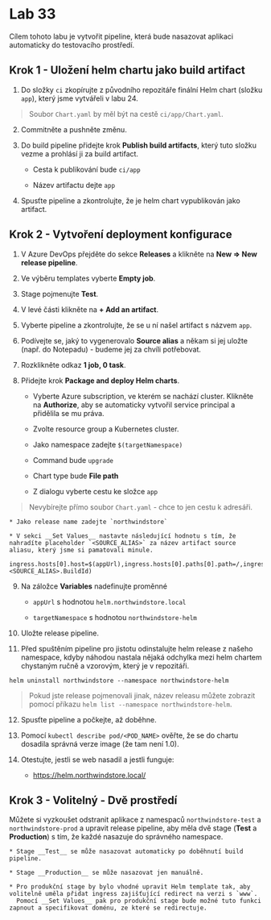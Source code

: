 # Lab 33

Cílem tohoto labu je vytvořit pipeline, která bude nasazovat aplikaci automaticky do testovacího prostředí.

## Krok 1 - Uložení helm chartu jako build artifact

1. Do složky `ci` zkopírujte z původního repozitáře finální Helm chart (složku `app`), který jsme vytvářeli v labu 24.

> Soubor `Chart.yaml` by měl být na cestě `ci/app/Chart.yaml`.

2. Commitněte a pushněte změnu.

3. Do build pipeline přidejte krok __Publish build artifacts__, který tuto složku vezme a prohlásí ji za build artifact.

    * Cesta k publikování bude `ci/app`

    * Název artifactu dejte `app`

4. Spusťte pipeline a zkontrolujte, že je helm chart vypublikován jako artifact.

## Krok 2 - Vytvoření deployment konfigurace

1. V Azure DevOps přejděte do sekce __Releases__ a klikněte na __New => New release pipeline__.

2. Ve výběru templates vyberte __Empty job__.

3. Stage pojmenujte __Test__.

4. V levé části klikněte na __+ Add an artifact__.

5. Vyberte pipeline a zkontrolujte, že se u ní našel artifact s názvem `app`.

6. Podívejte se, jaký to vygenerovalo __Source alias__ a někam si jej uložte (např. do Notepadu) - budeme jej za chvíli potřebovat.

7. Rozklikněte odkaz __1 job, 0 task__. 

8. Přidejte krok __Package and deploy Helm charts__.

    * Vyberte Azure subscription, ve kterém se nachází cluster. Klikněte na __Authorize__, aby se automaticky vytvořil service principal a přidělila se mu práva.

    * Zvolte resource group a Kubernetes cluster.

    * Jako namespace zadejte `$(targetNamespace)`

    * Command bude `upgrade`

    * Chart type bude __File path__
    
    * Z dialogu vyberte cestu ke složce `app`

> Nevybírejte přímo soubor `Chart.yaml` - chce to jen cestu k adresáři.

    * Jako release name zadejte `northwindstore`

    * V sekci __Set Values__ nastavte následující hodnotu s tím, že nahradíte placeholder `<SOURCE_ALIAS>` za název artifact source aliasu, který jsme si pamatovali minule.

```
ingress.hosts[0].host=$(appUrl),ingress.hosts[0].paths[0].path=/,ingress.hosts[0].paths[0].pathType=Prefix,ingress.tls[0].hosts[0]=$(appUrl),image.tag=$(Release.Artifacts.<SOURCE_ALIAS>.BuildId)
``` 

9. Na záložce __Variables__ nadefinujte proměnné

    * `appUrl` s hodnotou `helm.northwindstore.local`

    * `targetNamespace` s hodnotou `northwindstore-helm`

10. Uložte release pipeline.

11. Před spuštěním pipeline pro jistotu odinstalujte helm release z našeho namespace, kdyby náhodou nastala nějaká odchylka mezi helm chartem chystaným ručně a vzorovým, který je v repozitáři.

```
helm uninstall northwindstore --namespace northwindstore-helm
```

> Pokud jste release pojmenovali jinak, název releasu můžete zobrazit pomocí příkazu `helm list --namespace northwindstore-helm`.

12. Spusťte pipeline a počkejte, až doběhne.

13. Pomocí `kubectl describe pod/<POD_NAME>` ověřte, že se do chartu dosadila správná verze image (že tam není 1.0).

14. Otestujte, jestli se web nasadil a jestli funguje:

    * https://helm.northwindstore.local/

## Krok 3 - Volitelný - Dvě prostředí

Můžete si vyzkoušet odstranit aplikace z namespaců `northwindstore-test` a `northwindstore-prod` a upravit release pipeline, aby měla dvě stage (__Test__ a __Production__) s tím, že každé nasazuje do správného namespace.

    * Stage __Test__ se může nasazovat automaticky po doběhnutí build pipeline.

    * Stage __Production__ se může nasazovat jen manuálně.

    * Pro produkční stage by bylo vhodné upravit Helm template tak, aby volitelně uměla přidat ingress zajišťující redirect na verzi s `www`.
      Pomocí __Set Values__ pak pro produkční stage bude možné tuto funkci zapnout a specifikovat doménu, ze které se redirectuje.